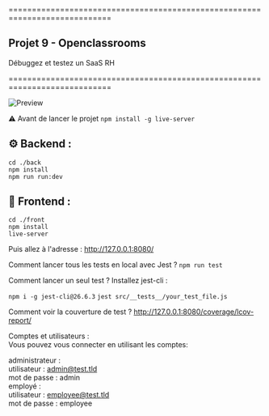 ============================================================================

## Projet 9 - Openclassrooms
Débuggez et testez un SaaS RH

============================================================================

![Preview](https://user.oc-static.com/upload/2020/08/14/15973967670682_image1.png)

⚠️ Avant de lancer le projet
`npm install -g live-server`

## ⚙️ Backend :
`cd ./back`\
`npm install`\
`npm run run:dev`

## 🎨 Frontend :
`cd ./front`\
`npm install`\
`live-server`

Puis allez à l'adresse : http://127.0.0.1:8080/

Comment lancer tous les tests en local avec Jest ?
`npm run test`

Comment lancer un seul test ?
Installez jest-cli :

`npm i -g jest-cli@26.6.3`
`jest src/__tests__/your_test_file.js`

Comment voir la couverture de test ?
http://127.0.0.1:8080/coverage/lcov-report/

Comptes et utilisateurs :\
Vous pouvez vous connecter en utilisant les comptes:

administrateur :\
utilisateur : admin@test.tld\
mot de passe : admin\
employé :\
utilisateur : employee@test.tld\
mot de passe : employee
